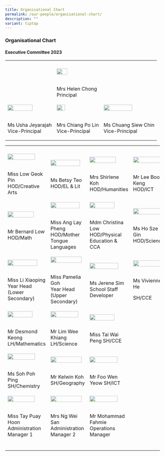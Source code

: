 ```yaml
---
title: Organisational Chart
permalink: /our-people/organisational-chart/
description: ""
variant: tiptap
---
```

<h3><strong>Organisational Chart</strong></h3><h4><strong>Executive Committee 2023</strong></h4><table><tbody><tr><th rowspan="1" colspan="1"><p></p></th><th rowspan="1" colspan="1"><p></p></th><th rowspan="1" colspan="1"><p></p></th></tr><tr><td rowspan="1" colspan="1"><p></p></td><td rowspan="1" colspan="1"><div class="isomer-image-wrapper"><img style="width:50%" height="auto" width="100%" src="/images/organisation1.png"></div><p><br>Mrs Helen Chong<br>Principal</p></td><td rowspan="1" colspan="1"><p></p></td></tr><tr><td rowspan="1" colspan="1"><div class="isomer-image-wrapper"><img style="width:75%" height="auto" width="100%" src="/images/organisation2.png"></div><p><br>Ms Usha Jeyarajah<br>Vice-Principal</p></td><td rowspan="1" colspan="1"><div class="isomer-image-wrapper"><img style="width:45%" height="auto" width="100%" src="/images/organisation3.png"></div><p><br>Mrs Chiang Po Lin<br>Vice-Principal</p></td><td rowspan="1" colspan="1"><div class="isomer-image-wrapper"><img style="width:75%" height="auto" width="100%" src="/images/organisation4.png"></div><p><br>Ms Chuang Siew Chin<br>Vice-Principal</p></td></tr></tbody></table><table><tbody><tr><th rowspan="1" colspan="1"><p></p></th><th rowspan="1" colspan="1"><p></p></th><th rowspan="1" colspan="1"><p></p></th><th rowspan="1" colspan="1"><p></p></th></tr><tr><td rowspan="1" colspan="1"><div class="isomer-image-wrapper"><img style="width:85%" height="auto" width="100%" src="/images/organisation9.png"></div><p><br>Miss Low Geok Pin <br>HOD/Creative Arts</p></td><td rowspan="1" colspan="1"><div class="isomer-image-wrapper"><img style="width:93%" height="auto" width="100%" src="/images/organisation13.png"></div><p><br>Ms Betsy Teo<br>HOD/EL &amp; Lit</p></td><td rowspan="1" colspan="1"><div class="isomer-image-wrapper"><img style="width:82%" height="auto" width="100%" src="/images/organisation8.png"></div><p><br>Mrs Shirlene Koh<br>HOD/Humanities</p></td><td rowspan="1" colspan="1"><div class="isomer-image-wrapper"><img style="width:100%" height="auto" width="100%" src="/images/organisation12.png"></div><p><br>Mr Lee Boon Keng<br>HOD/ICT</p></td></tr><tr><td rowspan="1" colspan="1"><div class="isomer-image-wrapper"><img style="width:83%" height="auto" width="100%" src="/images/organisation5.png"></div><p><br>Mr Bernard Low<br>HOD/Math</p></td><td rowspan="1" colspan="1"><div class="isomer-image-wrapper"><img style="width:92%" height="auto" width="100%" src="/images/organisation7.png"></div><p><br>Miss Ang Lay Pheng<br>HOD/Mother Tongue Languages</p></td><td rowspan="1" colspan="1"><div class="isomer-image-wrapper"><img style="width:80%" height="auto" width="100%" src="/images/organisation10.png"></div><p><br>Mdm Christina Low<br>HOD/Physical Education &amp; CCA</p></td><td rowspan="1" colspan="1"><div class="isomer-image-wrapper"><img style="width:100%" height="auto" width="100%" src="/images/organisation6.png"></div><p><br>Ms Ho Sze Gin<br>HOD/Science</p></td></tr><tr><td rowspan="1" colspan="1"><div class="isomer-image-wrapper"><img style="width:88%" height="auto" width="100%" src="/images/organisation15.png"></div><p><br>Miss Li Xiaoping<br>Year Head (Lower Secondary)</p></td><td rowspan="1" colspan="1"><div class="isomer-image-wrapper"><img style="width: 95%;" height="auto" width="100%" src="/images/organisation16.png"></div><p><br>Miss Pamelia Goh<br>Year Head (Upper Secondary)</p></td><td rowspan="1" colspan="1"><div class="isomer-image-wrapper"><img style="width:86%" height="auto" width="100%" src="/images/organisation14.png"></div><p><br>Ms Jerene Sim<br>School Staff Developer</p></td><td rowspan="1" colspan="1"><div class="isomer-image-wrapper"><img style="width:100%" height="auto" width="100%" src="/images/MsVivienneHe.png"></div><p><br>Ms Vivienne He</p><p>SH/CCE</p></td></tr><tr><td rowspan="1" colspan="1"><div class="isomer-image-wrapper"><img style="width:81%" height="auto" width="100%" src="/images/organisation17.png"></div><p><br>Mr Desmond Keong<br>LH/Mathematics</p></td><td rowspan="1" colspan="1"><div class="isomer-image-wrapper"><img style="width:90%" height="auto" width="100%" src="/images/organisation18.png"></div><p><br>Mr Lim Wee Khiang<br>LH/Science</p></td><td rowspan="1" colspan="1"><div class="isomer-image-wrapper"><img style="width:80%" height="auto" width="100%" src="/images/organisation22.png"></div><p><br>Miss Tai Wai Peng SH/CCE</p></td><td rowspan="1" colspan="1"><p></p></td></tr><tr><td rowspan="1" colspan="1"><div class="isomer-image-wrapper"><img style="width:85%" height="auto" width="100%" src="/images/organisation24.png"></div><p><br>Ms Soh Poh Ping SH/Chemistry</p></td><td rowspan="1" colspan="1"><div class="isomer-image-wrapper"><img style="width:95%" height="auto" width="100%" src="/images/organisation20.png"></div><p><br>Mr Kelwin Koh<br>SH/Geography</p></td><td rowspan="1" colspan="1"><div class="isomer-image-wrapper"><img style="width:85%" height="auto" width="100%" src="/images/organisation23.png"></div><p><br>Mr Foo Wen Yeow SH/ICT</p></td><td rowspan="1" colspan="1"><p></p></td></tr><tr><td rowspan="1" colspan="1"><div class="isomer-image-wrapper"><img style="width:85%" height="auto" width="100%" src="/images/organisation25.png"></div><p><br>Miss Tay Puay Hoon<br>Administration Manager 1</p></td><td rowspan="1" colspan="1"><div class="isomer-image-wrapper"><img style="width:95%" height="auto" width="100%" src="/images/organisation26.png"></div><p><br>Mrs Ng Wei San<br>Administration Manager 2</p></td><td rowspan="1" colspan="1"><div class="isomer-image-wrapper"><img style="width:85%" height="auto" width="100%" src="/images/organisation27.png"></div><p><br>Mr Mohammad Fahmie<br>Operations Manager</p></td><td rowspan="1" colspan="1"><p></p></td></tr><tr><td rowspan="1" colspan="1"><p></p></td><td rowspan="1" colspan="1"><p></p></td><td rowspan="1" colspan="1"><p></p></td><td rowspan="1" colspan="1"><p></p></td></tr></tbody></table><p></p>